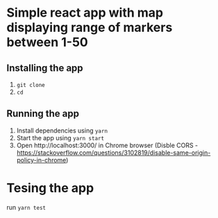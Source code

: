 # Simple react app with map displaying range of markers between 1-50

## Installing the app

1. `git clone `
2. `cd `

## Running the app

1. Install dependencies using `yarn`
2. Start the app using `yarn start`
3. Open http://localhost:3000/ in Chrome browser (Disble CORS - https://stackoverflow.com/questions/3102819/disable-same-origin-policy-in-chrome)

# Tesing the app

run `yarn test`

